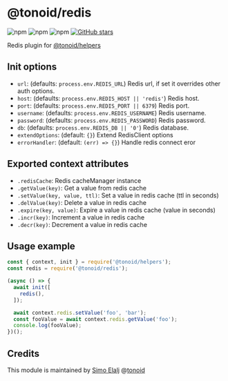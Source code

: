 # @tonoid/redis

![npm](https://img.shields.io/npm/dt/@tonoid/redis.svg) ![npm](https://img.shields.io/npm/v/@tonoid/redis.svg) ![npm](https://img.shields.io/npm/l/@tonoid/redis.svg)
[![GitHub stars](https://img.shields.io/github/stars/melalj/tonoid-redis.svg?style=social&label=Star&maxAge=2592003)](https://github.com/melalj/tonoid-redis)

Redis plugin for [@tonoid/helpers](https://github.com/melalj/tonoid-helpers)

## Init options

- `url`: (defaults: `process.env.REDIS_URL`) Redis url, if set it overrides other auth options.
- `host`: (defaults: `process.env.REDIS_HOST || 'redis'`) Redis host.
- `port`: (defaults: `process.env.REDIS_PORT || 6379`) Redis port.
- `username`: (defaults: `process.env.REDIS_USERNAME`) Redis username.
- `password`: (defaults: `process.env.REDIS_PASSWORD`) Redis password.
- `db`: (defaults: `process.env.REDIS_DB || '0'`) Redis database.
- `extendOptions`: (default: `{}`) Extend RedisClient options
- `errorHandler`: (default: `(err) => {}`) Handle redis connect eror

## Exported context attributes

- `.redisCache`: Redis cacheManager instance
- `.getValue(key)`: Get a value from redis cache
- `.setValue(key, value, ttl)`: Set a value in redis cache (ttl in seconds)
- `.delValue(key)`: Delete a value in redis cache
- `.expire(key, value)`: Expire a value in redis cache (value in seconds)
- `.incr(key)`: Increment a value in redis cache
- `.decr(key)`: Decrement a value in redis cache

## Usage example

```js
const { context, init } = require('@tonoid/helpers');
const redis = require('@tonoid/redis');

(async () => {
  await init([
    redis(),
  ]);

  await context.redis.setValue('foo', 'bar');
  const fooValue = await context.redis.getValue('foo');
  console.log(fooValue);
})();

```

## Credits

This module is maintained by [Simo Elalj](https://twitter.com/simoelalj) @[tonoid](https://www.tonoid.com)
